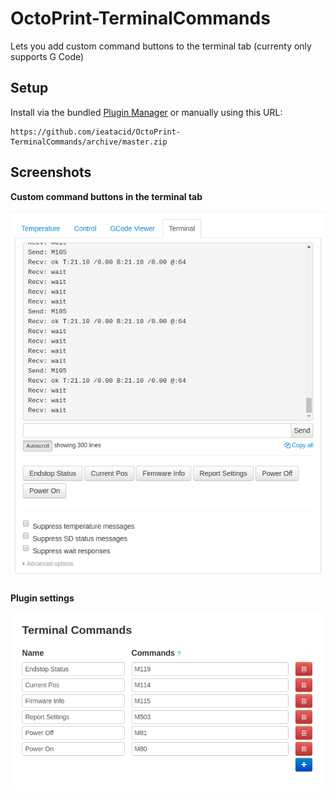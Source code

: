 # OctoPrint-TerminalCommands

Lets you add custom command buttons to the terminal tab (currenty only supports G Code)

## Setup

Install via the bundled [Plugin Manager](https://github.com/foosel/OctoPrint/wiki/Plugin:-Plugin-Manager)
or manually using this URL:

    https://github.com/ieatacid/OctoPrint-TerminalCommands/archive/master.zip


## Screenshots
**Custom command buttons in the terminal tab**

![Edit button](extras/assets/img/terminal_tab.png?raw=true)

**Plugin settings**

![Settings](extras/assets/img/terminal_commands_settings.png?raw=true)
